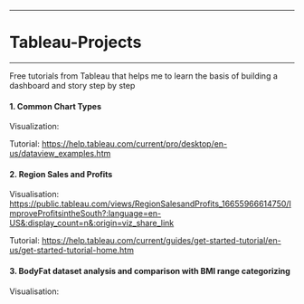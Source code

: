 ***
# Tableau-Projects
***

Free tutorials from Tableau that helps me to learn the basis of building a dashboard and story step by step 
#### 1. Common Chart Types
Visualization:</p>
Tutorial: https://help.tableau.com/current/pro/desktop/en-us/dataview_examples.htm

#### 2. Region Sales and Profits
Visualisation:
https://public.tableau.com/views/RegionSalesandProfits_16655966614750/ImproveProfitsintheSouth?:language=en-US&:display_count=n&:origin=viz_share_link </p>
Tutorial: https://help.tableau.com/current/guides/get-started-tutorial/en-us/get-started-tutorial-home.htm

#### 3. BodyFat dataset analysis and comparison with BMI range categorizing
Visualisation:

